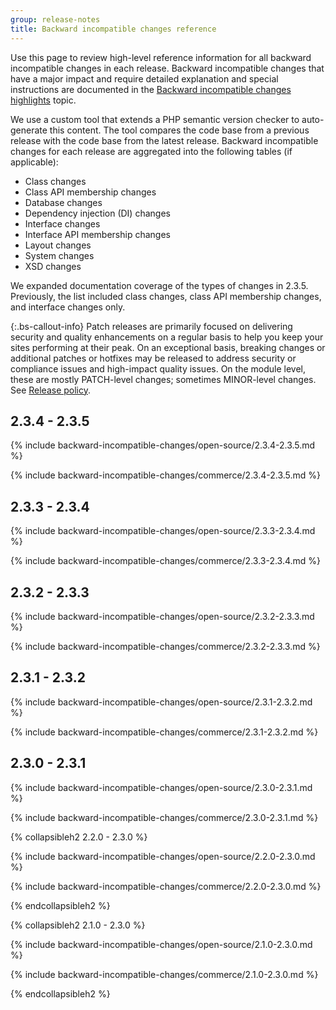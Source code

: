 ```yaml
---
group: release-notes
title: Backward incompatible changes reference
---
```


Use this page to review high-level reference information for all backward incompatible changes in each release. Backward incompatible changes that have a major impact and require detailed explanation and special instructions are documented in the [Backward incompatible changes highlights]({{page.baseurl}}/release-notes/backward-incompatible-changes/index.html) topic.

We use a custom tool that extends a PHP semantic version checker to auto-generate this content. The tool compares the code base from a previous release with the code base from the latest release. Backward incompatible changes for each release are aggregated into the following tables (if applicable):

-  Class changes
-  Class API membership changes
-  Database changes
-  Dependency injection (DI) changes
-  Interface changes
-  Interface API membership changes
-  Layout changes
-  System changes
-  XSD changes

We expanded documentation coverage of the types of changes in 2.3.5. Previously, the list included class changes, class API membership changes, and interface changes only.

{:.bs-callout-info}
Patch releases are primarily focused on delivering security and quality enhancements on a regular basis to help you keep your sites performing at their peak. On an exceptional basis, breaking changes or additional patches or hotfixes may be released to address security or compliance issues and high-impact quality issues. On the module level, these are mostly PATCH-level changes; sometimes MINOR-level changes. See [Release policy]({{site.baseurl}}/release/policy/).

## 2.3.4 - 2.3.5

{% include backward-incompatible-changes/open-source/2.3.4-2.3.5.md %}

{% include backward-incompatible-changes/commerce/2.3.4-2.3.5.md %}

## 2.3.3 - 2.3.4

{% include backward-incompatible-changes/open-source/2.3.3-2.3.4.md %}

{% include backward-incompatible-changes/commerce/2.3.3-2.3.4.md %}

## 2.3.2 - 2.3.3

{% include backward-incompatible-changes/open-source/2.3.2-2.3.3.md %}

{% include backward-incompatible-changes/commerce/2.3.2-2.3.3.md %}

## 2.3.1 - 2.3.2

{% include backward-incompatible-changes/open-source/2.3.1-2.3.2.md %}

{% include backward-incompatible-changes/commerce/2.3.1-2.3.2.md %}

## 2.3.0 - 2.3.1

{% include backward-incompatible-changes/open-source/2.3.0-2.3.1.md %}

{% include backward-incompatible-changes/commerce/2.3.0-2.3.1.md %}

{% collapsibleh2 2.2.0 - 2.3.0 %}

{% include backward-incompatible-changes/open-source/2.2.0-2.3.0.md %}

{% include backward-incompatible-changes/commerce/2.2.0-2.3.0.md %}

{% endcollapsibleh2 %}

{% collapsibleh2 2.1.0 - 2.3.0 %}

{% include backward-incompatible-changes/open-source/2.1.0-2.3.0.md %}

{% include backward-incompatible-changes/commerce/2.1.0-2.3.0.md %}

{% endcollapsibleh2 %}
